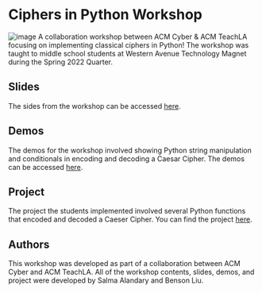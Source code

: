 # Ciphers in Python Workshop
![image](https://user-images.githubusercontent.com/67720812/167779917-ad45eacd-d917-4138-a347-24a137e0661f.png)
A collaboration workshop between ACM Cyber & ACM TeachLA focusing on implementing classical ciphers in Python! The workshop was taught to middle school students at Western Avenue Technology Magnet during the Spring 2022 Quarter.

## Slides
The sides from the workshop can be accessed [here](http://links.uclaacm.com/ciphers).

## Demos
The demos for the workshop involved showing Python string manipulation and conditionals in encoding and decoding a Caesar Cipher. The demos can be accessed [here](https://github.com/uclaacm/ciphers-python-workshop/demos).

## Project
The project the students implemented involved several Python functions that encoded and decoded a Caeser Cipher. You can find the project [here](https://github.com/uclaacm/ciphers-python-workshop/project).

## Authors
This workshop was developed as part of a collaboration between ACM Cyber and ACM TeachLA. All of the workshop contents, slides, demos, and project were developed by Salma Alandary and Benson Liu.
